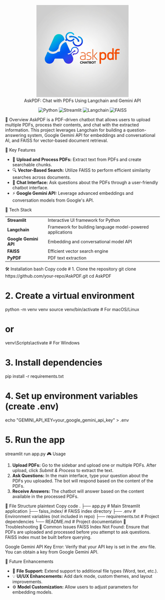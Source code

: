 <div align="center"> <img src="Logo.jpg" alt="AskPDF logo" width="300"/> </div>
<div align="center">AskPDF: Chat with PDFs Using Langchain and Gemini API</div>
<p align="center"> <img src="https://img.shields.io/badge/Python-3.8%2B-blue" alt="Python"> <img src="https://img.shields.io/badge/Streamlit-1.x-red" alt="Streamlit"> <img src="https://img.shields.io/badge/Langchain-0.0.x-brightgreen" alt="Langchain"> <img src="https://img.shields.io/badge/FAISS-v1.7-orange" alt="FAISS"> </p> 
🚀 Overview
AskPDF is a PDF-driven chatbot that allows users to upload multiple PDFs, process their contents, and chat with the extracted information. This project leverages Langchain for building a question-answering system, Google Gemini API for embeddings and conversational AI, and FAISS for vector-based document retrieval.

🌟 Key Features
<ul> <li>📄 <strong>Upload and Process PDFs:</strong> Extract text from PDFs and create searchable chunks.</li> <li>🔍 <strong>Vector-Based Search:</strong> Utilize FAISS to perform efficient similarity searches across documents.</li> <li>🤖 <strong>Chat Interface:</strong> Ask questions about the PDFs through a user-friendly chatbot interface.</li> <li>⚡ <strong>Google Gemini API:</strong> Leverage advanced embeddings and conversation models from Google's API.</li> </ul>
📂 Tech Stack
<table> <tr> <td><strong>Streamlit</strong></td> <td>Interactive UI framework for Python</td> </tr> <tr> <td><strong>Langchain</strong></td> <td>Framework for building language model-powered applications</td> </tr> <tr> <td><strong>Google Gemini API</strong></td> <td>Embedding and conversational model API</td> </tr> <tr> <td><strong>FAISS</strong></td> <td>Efficient vector search engine</td> </tr> <tr> <td><strong>PyPDF</strong></td> <td>PDF text extraction</td> </tr> </table>
🛠️ Installation
bash
Copy code
# 1. Clone the repository
git clone https://github.com/your-repo/AskPDF.git
cd AskPDF

# 2. Create a virtual environment
python -m venv venv
source venv/bin/activate  # For macOS/Linux
# or
venv\Scripts\activate     # For Windows

# 3. Install dependencies
pip install -r requirements.txt

# 4. Set up environment variables (create .env)
echo "GEMINI_API_KEY=your_google_gemini_api_key" > .env

# 5. Run the app
streamlit run app.py
🎮 Usage
<ol> <li><strong>Upload PDFs:</strong> Go to the sidebar and upload one or multiple PDFs. After upload, click <em>Submit & Process</em> to extract the text.</li> <li><strong>Ask Questions:</strong> In the main interface, type your question about the PDFs you uploaded. The bot will respond based on the content of the PDFs.</li> <li><strong>Receive Answers:</strong> The chatbot will answer based on the content available in the processed PDFs.</li> </ol>
📁 File Structure
plaintext
Copy code
.
├── app.py                    # Main Streamlit application
├── faiss_index/               # FAISS index directory
├── .env                       # Environment variables (not included in repo)
├── requirements.txt           # Project dependencies
└── README.md                  # Project documentation
🔧 Troubleshooting
🛑 Common Issues
FAISS Index Not Found:
Ensure that PDFs are uploaded and processed before you attempt to ask questions. FAISS index must be built before querying.

Google Gemini API Key Error:
Verify that your API key is set in the .env file. You can obtain a key from Google Gemini API.

🚀 Future Enhancements
<ul> <li>📁 <strong>File Support:</strong> Extend support to additional file types (Word, text, etc.).</li> <li>💡 <strong>UI/UX Enhancements:</strong> Add dark mode, custom themes, and layout improvements.</li> <li>⚙️ <strong>Model Customization:</strong> Allow users to adjust parameters for embedding models.</li> </ul>
